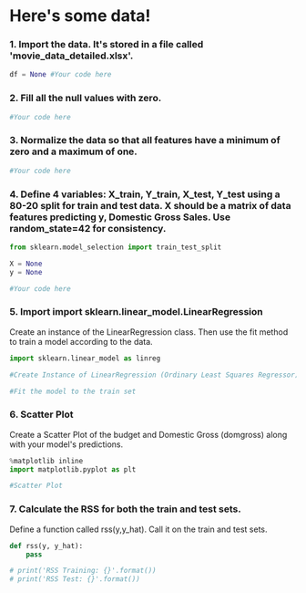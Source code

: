 
# Here's some data!

### 1. Import the data. It's stored in a file called 'movie_data_detailed.xlsx'.


```python
df = None #Your code here
```

### 2. Fill all the null values with zero.


```python
#Your code here
```

### 3. Normalize the data so that all features have a minimum of zero and a maximum of one.


```python
#Your code here
```

### 4. Define 4 variables: X_train, Y_train, X_test, Y_test using a 80-20 split for train and test data. X should be a matrix of data features predicting y, Domestic Gross Sales.  Use random_state=42 for consistency.


```python
from sklearn.model_selection import train_test_split
```


```python
X = None
y = None
```


```python
#Your code here
```

### 5. Import import sklearn.linear_model.LinearRegression
Create an instance of the LinearRegression class.
Then use the fit method to train a model according to the data.


```python
import sklearn.linear_model as linreg
```


```python
#Create Instance of LinearRegression (Ordinary Least Squares Regressor)
```


```python
#Fit the model to the train set
```

### 6. Scatter Plot <a id="scatter"></a>  
Create a Scatter Plot of the budget and  Domestic Gross (domgross) along with your model's predictions.


```python
%matplotlib inline
import matplotlib.pyplot as plt
```


```python
#Scatter Plot
```

### 7. Calculate the RSS for both the train and test sets.
Define a function called rss(y,y_hat). Call it on the train and test sets.


```python
def rss(y, y_hat):
    pass
```


```python
# print('RSS Training: {}'.format())
# print('RSS Test: {}'.format())
```

